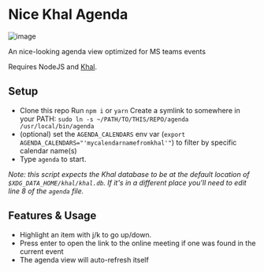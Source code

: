 # Nice Khal Agenda

![image](https://user-images.githubusercontent.com/1681236/147759942-0b613bf3-f333-448c-b748-f1a40de79332.png)


An nice-looking agenda view optimized for MS teams events

Requires NodeJS and [Khal](https://github.com/pimutils/khal).

## Setup

* Clone this repo Run `npm i` or `yarn` Create a symlink to somewhere in your
PATH: `sudo ln -s ~/PATH/TO/THIS/REPO/agenda /usr/local/bin/agenda`
* (optional) set the `AGENDA_CALENDARS` env var (`export
AGENDA_CALENDARS="'mycalendarnamefromkhal'"`) to filter by specific calendar
name(s)
* Type `agenda` to start. 


*Note: this script expects the Khal database to be at the default location of
`$XDG_DATA_HOME/khal/khal.db`. If it's in a different place you'll need to edit
line 8 of the `agenda` file.*


## Features & Usage

* Highlight an item with j/k to go up/down.
* Press enter to open the link to the online meeting if one was found in the
current event
* The agenda view will auto-refresh itself
